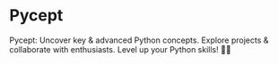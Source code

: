 # Pycept
Pycept: Uncover key &amp; advanced Python concepts. Explore projects &amp; collaborate with enthusiasts. Level up your Python skills! 🐍✨
